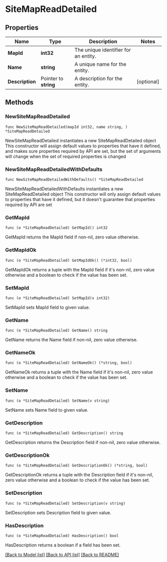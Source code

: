 # SiteMapReadDetailed

## Properties

Name | Type | Description | Notes
------------ | ------------- | ------------- | -------------
**MapId** | **int32** | The unique identifier for an entity. | 
**Name** | **string** | A unique name for the entity. | 
**Description** | Pointer to **string** | A description for the entity. | [optional] 

## Methods

### NewSiteMapReadDetailed

`func NewSiteMapReadDetailed(mapId int32, name string, ) *SiteMapReadDetailed`

NewSiteMapReadDetailed instantiates a new SiteMapReadDetailed object
This constructor will assign default values to properties that have it defined,
and makes sure properties required by API are set, but the set of arguments
will change when the set of required properties is changed

### NewSiteMapReadDetailedWithDefaults

`func NewSiteMapReadDetailedWithDefaults() *SiteMapReadDetailed`

NewSiteMapReadDetailedWithDefaults instantiates a new SiteMapReadDetailed object
This constructor will only assign default values to properties that have it defined,
but it doesn't guarantee that properties required by API are set

### GetMapId

`func (o *SiteMapReadDetailed) GetMapId() int32`

GetMapId returns the MapId field if non-nil, zero value otherwise.

### GetMapIdOk

`func (o *SiteMapReadDetailed) GetMapIdOk() (*int32, bool)`

GetMapIdOk returns a tuple with the MapId field if it's non-nil, zero value otherwise
and a boolean to check if the value has been set.

### SetMapId

`func (o *SiteMapReadDetailed) SetMapId(v int32)`

SetMapId sets MapId field to given value.


### GetName

`func (o *SiteMapReadDetailed) GetName() string`

GetName returns the Name field if non-nil, zero value otherwise.

### GetNameOk

`func (o *SiteMapReadDetailed) GetNameOk() (*string, bool)`

GetNameOk returns a tuple with the Name field if it's non-nil, zero value otherwise
and a boolean to check if the value has been set.

### SetName

`func (o *SiteMapReadDetailed) SetName(v string)`

SetName sets Name field to given value.


### GetDescription

`func (o *SiteMapReadDetailed) GetDescription() string`

GetDescription returns the Description field if non-nil, zero value otherwise.

### GetDescriptionOk

`func (o *SiteMapReadDetailed) GetDescriptionOk() (*string, bool)`

GetDescriptionOk returns a tuple with the Description field if it's non-nil, zero value otherwise
and a boolean to check if the value has been set.

### SetDescription

`func (o *SiteMapReadDetailed) SetDescription(v string)`

SetDescription sets Description field to given value.

### HasDescription

`func (o *SiteMapReadDetailed) HasDescription() bool`

HasDescription returns a boolean if a field has been set.


[[Back to Model list]](../README.md#documentation-for-models) [[Back to API list]](../README.md#documentation-for-api-endpoints) [[Back to README]](../README.md)


